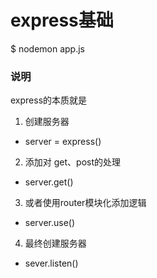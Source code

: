  # express基础
 $ nodemon app.js
 
 ### 说明
 express的本质就是
 1. 创建服务器
  - server = express()
 2. 添加对 get、post的处理
  - server.get()
 3. 或者使用router模块化添加逻辑
  - server.use()
 4. 最终创建服务器
  - sever.listen()
  
  
